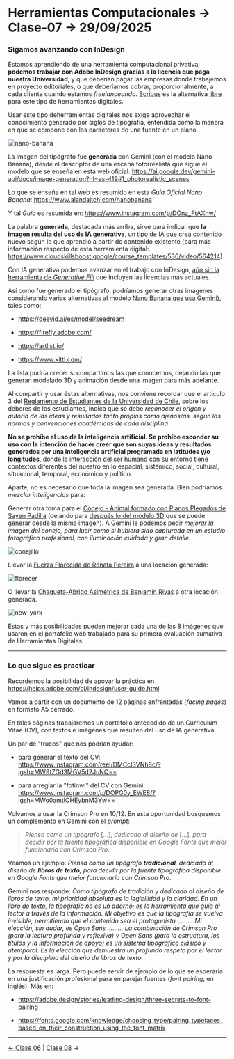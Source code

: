 # Herramientas Computacionales → Clase-07 → 29/09/2025

### Sigamos avanzando con InDesign

Estamos aprendiendo de una herramienta computacional privativa; **podemos trabajar con Adobe InDesign gracias a la licencia que paga nuestra Universidad**, y que deberían pagar las empresas donde trabajemos en proyecto editoriales, o que deberíamos cobrar, proporcionalmente, a cada cliente cuando estamos *freelanceando*. [Scribus](https://es.wikipedia.org/wiki/Scribus) es la alternativa [libre](https://www.gnu.org/philosophy/free-sw.es.html) para este tipo de herramientas digitales.

Usar este tipo deherramientas digitales nos exige aprovechar el conocimiento generado por siglos de tipografía, entendida como la manera en que se compone con los caracteres de una fuente en un plano.

![nano-banana](https://github.com/user-attachments/assets/54ea0fa2-de0c-41af-aeba-d726900e0f06)

La imagen del tipógrafo fue **generada** con Gemini (con el modelo Nano Banana), desde el descriptor de una escena fotorrealista que sigue el modelo que se enseña en esta web oficial: https://ai.google.dev/gemini-api/docs/image-generation?hl=es-419#1_photorealistic_scenes

Lo que se enseña en tal web es resumido en esta *Guía Oficial Nano Banana*: https://www.alandaitch.com/nanobanana

Y tal *Guía* es resumida en: https://www.instagram.com/p/DOnz_FtAXhw/

La palabra **generada**, destacada más arriba, sirve para indicar que **la imagen resulta del uso de IA generativa**, un tipo de IA que crea contenido nuevo según lo que aprendió a partir de contenido existente (para más información respecto de esta herramienta digital: https://www.cloudskillsboost.google/course_templates/536/video/564214)

Con IA generativa podemos avanzar en el trabajo con InDesign, [aún sin la herramienta de *Generative Fill*](https://www.adobe.com/creativecloud/media_1936ace8e85f016aa5998d911bf77557e49ec2f42.mp4) que incluyen las licencias más actuales.

Así como fue generado el tipógrafo, podríamos generar otras imágenes considerando varias alternativas al modelo [Nano Banana que usa Gemini)](https://aistudio.google.com/models/gemini-2-5-flash-image), tales como: 

- https://deevid.ai/es/model/seedream

- https://firefly.adobe.com/

- https://artlist.io/

- https://www.kittl.com/

La lista podría crecer si compartimos las que conocemos, dejando las que generan modelado 3D y animación desde una imagen para más adelante. 

Al compartir y usar éstas alternativas, nos conviene recordar que el artículo 3 del [Reglamento de Estudiantes de la Universidad de Chile](https://uchile.cl/presentacion/senado-universitario/reglamentos/reglamentos-aprobados-o-modificados-por-el-senado-universitario/reglamento-de-estudiantes-de-la-universidad-de-chile), sobre los deberes de los estudiantes, indica que se debe *reconocer el origen y autoría de las ideas y resultados tanto propios como ajenos/as, según las normas y convenciones académicas de cada disciplina*.

**No se prohíbe el uso de la inteligencia artificial. Se prohíbe esconder su uso con la intención de hacer creer que son suyas ideas y resultados generados por una inteligencia artificial programada en latitudes y/o longitudes**, donde la interacción del ser humano con su entorno tiene contextos diferentes del nuestro en lo espacial, sistémico, social, cultural, situacional, temporal, económico y político.

Aparte, no es necesario que toda la imagen sea generada. Bien podríamos *mezclar inteligencias* para: 

Generar otra toma para el [Conejo - Animal formado con Planos Plegados de Sayen Padilla](https://evorakie.github.io/primera-nota/) (dejando para [después lo del modelo 3D](https://studio.tripo3d.ai/workspace/overview?project=26284001-724d-4ba4-811d-83e139006d9d) que se puede generar desde la misma imagen). A Gemini le podemos pedir *mejorar la imagen del conejo, para lucir como si hubiera sido capturada en un estudio fotográfico profesional, con iluminación cuidada y gran detalle*:

![conejillo](https://github.com/user-attachments/assets/ff84fb66-7b69-4cfb-a957-23b295bbe169)

Llevar la [Fuerza Florecida de Renata Pereira](https://lenapereoso.github.io/primera-nota/) a una locación generada:

![florecer](https://github.com/user-attachments/assets/3205d5ac-9950-4255-ae4d-241a7745797a)

O llevar la [Chaqueta-Abrigo Asimétrica de Benjamín Rivas](https://benjaminrivasm.github.io/primera-nota/) a otra locación generada.

![new-york](https://github.com/user-attachments/assets/4f578c3e-74e4-4e66-99b5-224df9da452c)

Estas y más posibilidades pueden mejorar cada una de las 8 imágenes que usaron en el portafolio web trabajado para su primera evaluación sumativa de Herramientas Digitales.

- - - - - 

### Lo que sigue es practicar 

Recordemos la posibilidad de apoyar la práctica en https://helpx.adobe.com/cl/indesign/user-guide.html

Vamos a partir con un documento de 12 páginas enfrentadas (*facing pages*) en formato A5 cerrado.

En tales páginas trabajaremos un portafolio antecedido de un Curriculum Vitae (CV), con textos e imágenes que resulten del uso de IA generativa.

Un par de "trucos" que nos podrían ayudar:

- para generar el texto del CV: https://www.instagram.com/reel/DMCcl3VNh8c/?igsh=MW9tZGd3MGV5d2JuNQ==

- para arreglar la "fotinwi" del CV con Gemini: https://www.instagram.com/p/DOPG0y_EWE8/?igsh=MWo0amtlOHEybnM3Yw==

Volvamos a usar la Crimson Pro en 10/12. En esta oportunidad busquemos un complemento en Gemini con el *prompt*: 

> *Piensa como un tipógrafo* […], *dedicado al diseño de* […], *para decidir por la fuente tipográfica disponible en Google Fonts que mejor funcionaría con Crimson Pro*.

Veamos un ejemplo: *Piensa como un tipógrafo **tradicional**, dedicado al diseño de **libros de texto**, para decidir por la fuente tipográfica disponible en Google Fonts que mejor funcionaría con Crimson Pro*. 

Gemini nos responde: *Como tipógrafo de tradición y dedicado al diseño de libros de texto, mi prioridad absoluta es la legibilidad y la claridad. En un libro de texto, la tipografía no es un adorno; es la herramienta que guía al lector a través de la información. Mi objetivo es que la tipografía se vuelva invisible, permitiendo que el contenido sea el protagonista ……… Mi elección, sin dudar, es Open Sans ……… La combinación de Crimson Pro (para la lectura profunda y reflexiva) y Open Sans (para la estructura, los títulos y la información de apoyo) es un sistema tipográfico clásico y atemporal. Es la elección que demuestra un profundo respeto por el lector y por la disciplina del diseño de libros de texto.* 

La respuesta es larga. Pero puede servir de ejemplo de lo que se esperaría en una justificación profesional para emparejar fuentes (*font pairing*, en inglés). Más en: 

- https://adobe.design/stories/leading-design/three-secrets-to-font-pairing
  
- https://fonts.google.com/knowledge/choosing_type/pairing_typefaces_based_on_their_construction_using_the_font_matrix

- - - - - 

[← Clase 06](https://github.com/profesorfaco/herramientas/tree/main/clase-06) | [Clase 08](https://github.com/profesorfaco/herramientas/tree/main/clase-08) →
